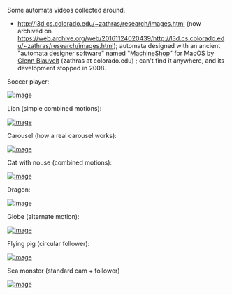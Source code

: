 Some automata videos collected around.

- http://l3d.cs.colorado.edu/~zathras/research/images.html (now archived on https://web.archive.org/web/20161124020439/http://l3d.cs.colorado.edu/~zathras/research/images.html); automata  designed with an ancient "automata designer software" named "[MachineShop](https://web.archive.org/web/20161124020439/http://l3d.cs.colorado.edu/~zathras/research/machineshop.html)" for MacOS by [Glenn Blauvelt](https://web.archive.org/web/20161124020439/http://l3d.cs.colorado.edu/~zathras/index.html) (zathras at colorado.edu)  ; can't find it anywhere, and its development stopped in 2008.

Soccer player:

[![image](https://user-images.githubusercontent.com/1620953/189055137-46bcec17-a41e-40dc-b147-7040fa250527.png)](https://github.com/jumpjack/CamFollowerJS/blob/main/videos/SoccerGuyHQ.mov)

Lion (simple combined motions):

[![image](https://user-images.githubusercontent.com/1620953/189055715-ae72c0a9-c05b-4c7d-899c-4d0acef748d8.png)](https://github.com/jumpjack/CamFollowerJS/blob/main/videos/ClearLionHQ.mov)

Carousel (how a real carousel works):

[![image](https://user-images.githubusercontent.com/1620953/189067877-a0f5a319-491f-4727-814b-9a3770d48be9.png)](https://github.com/jumpjack/CamFollowerJS/blob/main/videos/CarouselHQ.mov)

Cat with nouse (combined motions):

[![image](https://user-images.githubusercontent.com/1620953/189067981-53d9929b-31be-497a-98e8-f186828b0104.png)](https://github.com/jumpjack/CamFollowerJS/blob/main/videos/EvilCatHQ.mov)

Dragon:

[![image](https://user-images.githubusercontent.com/1620953/189068072-0c07e02e-56a4-402e-9bcc-7d48bd1708cd.png)](https://github.com/jumpjack/CamFollowerJS/blob/main/videos/DragonHQ.mov)

Globe (alternate motion):

[![image](https://user-images.githubusercontent.com/1620953/189068176-01824fac-e965-45f6-8c2e-c18145acdaa1.png)](https://github.com/jumpjack/CamFollowerJS/blob/main/videos/GlobeHQ.mov)

Flying pig (circular follower):

[![image](https://user-images.githubusercontent.com/1620953/189068295-5d64c24c-dd8d-47e8-accb-93b8b1fc9e47.png)](https://github.com/jumpjack/CamFollowerJS/blob/main/videos/ralphieHQ.mov)

Sea monster (standard cam + follower)

[![image](https://user-images.githubusercontent.com/1620953/189068560-f09482e4-f972-4991-b559-f01b61f3eb7e.png)](https://github.com/jumpjack/CamFollowerJS/blob/main/videos/DragonHQ.mov)



